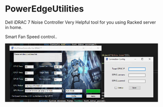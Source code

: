 # PowerEdgeUtilities
 Dell iDRAC 7 Noise Controller
 Very Helpful tool for you using Racked server in home.

 Smart Fan Speed control..
 
 ![image](https://github.com/MeStation/PowerEdgeUtilities/blob/main/screenshot/main.png)

